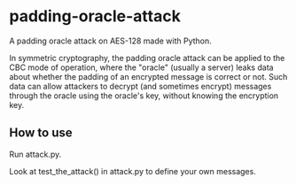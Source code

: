# padding-oracle-attack
A padding oracle attack on AES-128 made with Python.

In symmetric cryptography, the padding oracle attack can be applied to the CBC mode of operation, where the "oracle" (usually a server) leaks data about whether the padding of an encrypted message is correct or not. Such data can allow attackers to decrypt (and sometimes encrypt) messages through the oracle using the oracle's key, without knowing the encryption key.

## How to use 
Run attack.py.

Look at test_the_attack() in attack.py to define your own messages. 
